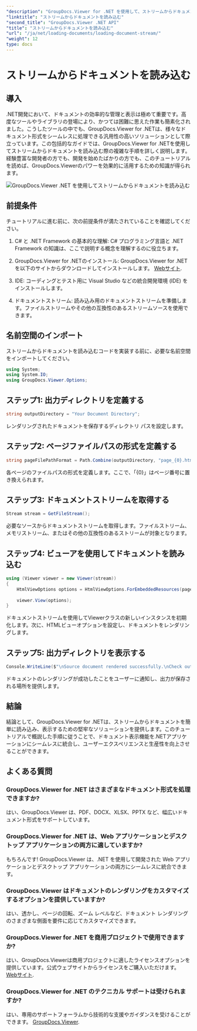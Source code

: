 ```yaml
---
"description": "GroupDocs.Viewer for .NET を使用して、ストリームからドキュメントをシームレスに読み込む方法を学びましょう。強力なドキュメント表示機能で .NET アプリケーションを強化しましょう。"
"linktitle": "ストリームからドキュメントを読み込む"
"second_title": "GroupDocs.Viewer .NET API"
"title": "ストリームからドキュメントを読み込む"
"url": "/ja/net/loading-documents/loading-document-stream/"
"weight": 12
type: docs
---
```

# ストリームからドキュメントを読み込む

## 導入
.NET開発において、ドキュメントの効率的な管理と表示は極めて重要です。高度なツールやライブラリの登場により、かつては困難に思えた作業も簡素化されました。こうしたツールの中でも、GroupDocs.Viewer for .NETは、様々なドキュメント形式をシームレスに処理できる汎用性の高いソリューションとして際立っています。この包括的なガイドでは、GroupDocs.Viewer for .NETを使用してストリームからドキュメントを読み込む際の複雑な手順を詳しく説明します。経験豊富な開発者の方でも、開発を始めたばかりの方でも、このチュートリアルを読めば、GroupDocs.Viewerのパワーを効果的に活用するための知識が得られます。

![GroupDocs.Viewer .NET を使用してストリームからドキュメントを読み込む](/viewer/loading-documents/load-documents-from-stream.png)

## 前提条件
チュートリアルに進む前に、次の前提条件が満たされていることを確認してください。
1. C# と .NET Framework の基本的な理解: C# プログラミング言語と .NET Framework の知識は、ここで説明する概念を理解するのに役立ちます。
   
2. GroupDocs.Viewer for .NETのインストール: GroupDocs.Viewer for .NETを以下のサイトからダウンロードしてインストールします。 [Webサイト](https://releases。groupdocs.com/viewer/net/).
3. IDE: コーディングとテスト用に Visual Studio などの統合開発環境 (IDE) をインストールします。
4. ドキュメントストリーム: 読み込み用のドキュメントストリームを準備します。ファイルストリームやその他の互換性のあるストリームソースを使用できます。

## 名前空間のインポート
ストリームからドキュメントを読み込むコードを実装する前に、必要な名前空間をインポートしてください。
```csharp
using System;
using System.IO;
using GroupDocs.Viewer.Options;
```
## ステップ1: 出力ディレクトリを定義する
```csharp
string outputDirectory = "Your Document Directory";
```
レンダリングされたドキュメントを保存するディレクトリ パスを設定します。
## ステップ2: ページファイルパスの形式を定義する
```csharp
string pageFilePathFormat = Path.Combine(outputDirectory, "page_{0}.html");
```
各ページのファイルパスの形式を定義します。ここで、「{0}」はページ番号に置き換えられます。
## ステップ3: ドキュメントストリームを取得する
```csharp
Stream stream = GetFileStream();
```
必要なソースからドキュメントストリームを取得します。ファイルストリーム、メモリストリーム、またはその他の互換性のあるストリームが対象となります。
## ステップ4: ビューアを使用してドキュメントを読み込む
```csharp
using (Viewer viewer = new Viewer(stream)) 
{
    HtmlViewOptions options = HtmlViewOptions.ForEmbeddedResources(pageFilePathFormat);
    
    viewer.View(options);
}
```
ドキュメントストリームを使用してViewerクラスの新しいインスタンスを初期化します。次に、HTMLビューオプションを設定し、ドキュメントをレンダリングします。
## ステップ5: 出力ディレクトリを表示する
```csharp
Console.WriteLine($"\nSource document rendered successfully.\nCheck output in {outputDirectory}.");
```
ドキュメントのレンダリングが成功したことをユーザーに通知し、出力が保存される場所を提供します。

## 結論
結論として、GroupDocs.Viewer for .NETは、ストリームからドキュメントを簡単に読み込み、表示するための堅牢なソリューションを提供します。このチュートリアルで概説した手順に従うことで、ドキュメント表示機能を.NETアプリケーションにシームレスに統合し、ユーザーエクスペリエンスと生産性を向上させることができます。
## よくある質問
### GroupDocs.Viewer for .NET はさまざまなドキュメント形式を処理できますか?
はい、GroupDocs.Viewer は、PDF、DOCX、XLSX、PPTX など、幅広いドキュメント形式をサポートしています。
### GroupDocs.Viewer for .NET は、Web アプリケーションとデスクトップ アプリケーションの両方に適していますか?
もちろんです! GroupDocs.Viewer は、.NET を使用して開発された Web アプリケーションとデスクトップ アプリケーションの両方にシームレスに統合できます。
### GroupDocs.Viewer はドキュメントのレンダリングをカスタマイズするオプションを提供していますか?
はい、透かし、ページの回転、ズーム レベルなど、ドキュメント レンダリングのさまざまな側面を要件に応じてカスタマイズできます。
### GroupDocs.Viewer for .NET を商用プロジェクトで使用できますか?
はい、GroupDocs.Viewerは商用プロジェクトに適したライセンスオプションを提供しています。公式ウェブサイトからライセンスをご購入いただけます。 [Webサイト](https://purchase。groupdocs.com/temporary-license/).
### GroupDocs.Viewer for .NET のテクニカル サポートは受けられますか?
はい、専用のサポートフォーラムから技術的な支援やガイダンスを受けることができます。 [GroupDocs.Viewer](https://forum。groupdocs.com/c/viewer/9).